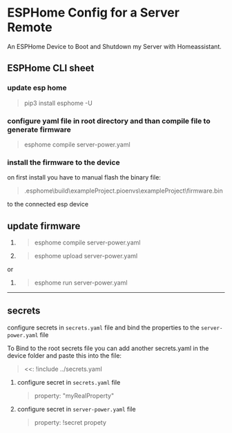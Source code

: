 # ESPHome Config for a Server Remote

An ESPHome Device to Boot and Shutdown my Server with Homeassistant.

## ESPHome CLI sheet

### update esp home
>
> pip3 install esphome -U
>

### configure yaml file in root directory and than compile file to generate firmware
>
> esphome compile server-power.yaml
>

### install the firmware to the device

on first install you have to manual flash the binary file:  
>
>.esphome\build\exampleProject\.pioenvs\exampleProject\firmware.bin
>

to the connected esp device

## update firmware
>
1. > esphome compile server-power.yaml
2. > esphome upload server-power.yaml
>

or

>
1. > esphome run server-power.yaml
>
---

## secrets

configure secrets in `secrets.yaml` file and bind the properties to the ``server-power.yaml`` file

To Bind to the root secrets file you can add another secrets.yaml in the device folder and paste this into the file:
>
> <<: !include ../secrets.yaml
>

1. configure secret in `secrets.yaml` file
   >
   > property: "myRealProperty"
   >
2. configure secret in `server-power.yaml` file
   >
   > property: !secret propety
   >